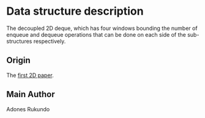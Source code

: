 # Data structure description

The decoupled 2D deque, which has four windows bounding the number of enqueue and dequeue operations that can be done on each side of the sub-structures respectively.

## Origin

The [first 2D paper](https://doi.org/10.4230/LIPIcs.DISC.2019.31).

## Main Author

Adones Rukundo